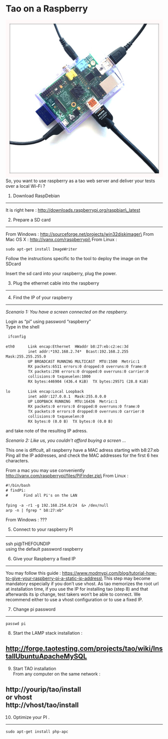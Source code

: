 <!--
author:
    - 'Patrick Plichart'
created_at: '2013-10-10 18:13:43'
updated_at: '2013-10-11 10:25:58'
-->

Tao on a Raspberry
==================

![](resources/raspberry-pi-7.jpg)\
So, you want to use raspberry as a tao web server and deliver your tests over a local Wi-Fi ?

1. Download RaspDebian
----------------------

It is right here : http://downloads.raspberrypi.org/raspbian\_latest

2. Prepare a SD card
--------------------

From Windows : http://sourceforge.net/projects/win32diskimager\
From Mac OS X : http://ivanx.com/raspberrypi\
From Linux :

    sudo apt-get install ImageWriter

Follow the instructions specific to the tool to deploy the image on the SDcard

Insert the sd card into your raspberry, plug the power.

3. Plug the ethernet cable into the raspberry
---------------------------------------------

4. Find the IP of your raspberry
--------------------------------

*Scenario 1: You have a screen connected on the raspberry.*

Login as “pi” using password “raspberry”\
Type in the shell

     ifconfig

    eth0      Link encap:Ethernet  HWaddr b8:27:eb:c2:ec:3d  
              inet addr:*192.168.2.74*  Bcast:192.168.2.255  Mask:255.255.255.0
              UP BROADCAST RUNNING MULTICAST  MTU:1500  Metric:1
              RX packets:6511 errors:0 dropped:0 overruns:0 frame:0
              TX packets:298 errors:0 dropped:0 overruns:0 carrier:0
              collisions:0 txqueuelen:1000 
              RX bytes:446904 (436.4 KiB)  TX bytes:29571 (28.8 KiB)

    lo        Link encap:Local Loopback  
              inet addr:127.0.0.1  Mask:255.0.0.0
              UP LOOPBACK RUNNING  MTU:16436  Metric:1
              RX packets:0 errors:0 dropped:0 overruns:0 frame:0
              TX packets:0 errors:0 dropped:0 overruns:0 carrier:0
              collisions:0 txqueuelen:0 
              RX bytes:0 (0.0 B)  TX bytes:0 (0.0 B)

and take note of the resulting IP adress.

*Scenario 2: Like us, you couldn’t afford buying a screen …*

This one is diffcult, all raspberry have a MAC adress starting with b8:27:eb\
Ping all the IP addresses, and check the MAC addresses for the first 6 hex characters.<br/>

From a mac you may use conveniently http://ivanx.com/raspberrypi/files/PiFinder.zip\
From Linux :

    #!/bin/bash
    # findPi:
    #       Find all Pi's on the LAN

    fping -a -r1 -g 192.168.254.0/24  &> /dev/null
    arp -n | fgrep " b8:27:eb"

From Windows : ???

5. Connect to your raspberry PI
-------------------------------

ssh pi@THEFOUNDIP\
using the default password raspberry

6. Give your Raspberry a fixed IP
---------------------------------

You may follow this guide : https://www.modmypi.com/blog/tutorial-how-to-give-your-raspberry-pi-a-static-ip-address\
This step may become mandatory especially if you don’t use vhost. As tao memorizes the root url at installation time, if you use the IP for installing tao (step 8) and that afterwards its ip change, test takers won’t be able to connect. We recommend either to use a vhost configuration or to use a fixed IP.

7. Change pi password
---------------------

    passwd pi

8. Start the LAMP stack installation :<br/>

http://forge.taotesting.com/projects/tao/wiki/InstallUbuntuApacheMySQL
----------------------------------------------------------------------

9. Start TAO installation\
From any computer on the same network :<br/>

http://yourip/tao/install\
or vhost\
http://vhost/tao/install
----------------------------------------

10. Optimize your PI .
----------------------

    sudo apt-get install php-apc
